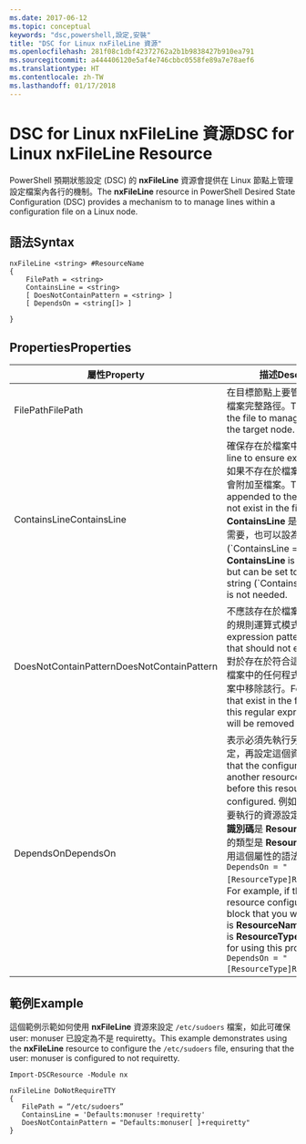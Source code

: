 ```yaml
---
ms.date: 2017-06-12
ms.topic: conceptual
keywords: "dsc,powershell,設定,安裝"
title: "DSC for Linux nxFileLine 資源"
ms.openlocfilehash: 281f08c1dbf42372762a2b1b9838427b910ea791
ms.sourcegitcommit: a444406120e5af4e746cbbc0558fe89a7e78aef6
ms.translationtype: HT
ms.contentlocale: zh-TW
ms.lasthandoff: 01/17/2018
---
```

# <a name="dsc-for-linux-nxfileline-resource"></a><span data-ttu-id="f16b3-103">DSC for Linux nxFileLine 資源</span><span class="sxs-lookup"><span data-stu-id="f16b3-103">DSC for Linux nxFileLine Resource</span></span>

<span data-ttu-id="f16b3-104">PowerShell 預期狀態設定 (DSC) 的 **nxFileLine** 資源會提供在 Linux 節點上管理設定檔案內各行的機制。</span><span class="sxs-lookup"><span data-stu-id="f16b3-104">The **nxFileLine** resource in PowerShell Desired State Configuration (DSC) provides a mechanism to to manage lines within a configuration file on a Linux node.</span></span>

## <a name="syntax"></a><span data-ttu-id="f16b3-105">語法</span><span class="sxs-lookup"><span data-stu-id="f16b3-105">Syntax</span></span>

```
nxFileLine <string> #ResourceName
{
    FilePath = <string>
    ContainsLine = <string>
    [ DoesNotContainPattern = <string> ]
    [ DependsOn = <string[]> ]

}
```

## <a name="properties"></a><span data-ttu-id="f16b3-106">Properties</span><span class="sxs-lookup"><span data-stu-id="f16b3-106">Properties</span></span>

|  <span data-ttu-id="f16b3-107">屬性</span><span class="sxs-lookup"><span data-stu-id="f16b3-107">Property</span></span> |  <span data-ttu-id="f16b3-108">描述</span><span class="sxs-lookup"><span data-stu-id="f16b3-108">Description</span></span> | 
|---|---|
| <span data-ttu-id="f16b3-109">FilePath</span><span class="sxs-lookup"><span data-stu-id="f16b3-109">FilePath</span></span>| <span data-ttu-id="f16b3-110">在目標節點上要管理程式碼行的檔案完整路徑。</span><span class="sxs-lookup"><span data-stu-id="f16b3-110">The full path to the file to manage lines in on the target node.</span></span>| 
| <span data-ttu-id="f16b3-111">ContainsLine</span><span class="sxs-lookup"><span data-stu-id="f16b3-111">ContainsLine</span></span>| <span data-ttu-id="f16b3-112">確保存在於檔案中的程式碼行。</span><span class="sxs-lookup"><span data-stu-id="f16b3-112">A line to ensure exists in the file.</span></span> <span data-ttu-id="f16b3-113">如果不存在於檔案中，這一行就會附加至檔案。</span><span class="sxs-lookup"><span data-stu-id="f16b3-113">This line will be appended to the file if it does not exist in the file.</span></span> <span data-ttu-id="f16b3-114">**ContainsLine** 是必要的，但如不需要，也可以設為空字串 (\`ContainsLine = ‘’\`\`)。</span><span class="sxs-lookup"><span data-stu-id="f16b3-114">**ContainsLine** is mandatory, but can be set to an empty string (\`ContainsLine = ‘’\`\`) if it is not needed.</span></span>| 
| <span data-ttu-id="f16b3-115">DoesNotContainPattern</span><span class="sxs-lookup"><span data-stu-id="f16b3-115">DoesNotContainPattern</span></span>| <span data-ttu-id="f16b3-116">不應該存在於檔案中的程式碼行的規則運算式模式。</span><span class="sxs-lookup"><span data-stu-id="f16b3-116">A regular expression pattern for lines that should not exist in the file.</span></span> <span data-ttu-id="f16b3-117">對於存在於符合這個規則運算式檔案中的任何程式碼行，會從檔案中移除該行。</span><span class="sxs-lookup"><span data-stu-id="f16b3-117">For any lines that exist in the file that match this regular expression, the line will be removed from the file.</span></span>| 
| <span data-ttu-id="f16b3-118">DependsOn</span><span class="sxs-lookup"><span data-stu-id="f16b3-118">DependsOn</span></span> | <span data-ttu-id="f16b3-119">表示必須先執行另一個資源的設定，再設定這個資源。</span><span class="sxs-lookup"><span data-stu-id="f16b3-119">Indicates that the configuration of another resource must run before this resource is configured.</span></span> <span data-ttu-id="f16b3-120">例如，如果第一個想要執行的資源設定指令碼區塊的**識別碼**是 **ResourceName**，而它的類型是 **ResourceType**，則使用這個屬性的語法就是 `DependsOn = "[ResourceType]ResourceName"`。</span><span class="sxs-lookup"><span data-stu-id="f16b3-120">For example, if the **ID** of the resource configuration script block that you want to run first is **ResourceName** and its type is **ResourceType**, the syntax for using this property is `DependsOn = "[ResourceType]ResourceName"`.</span></span>| 

## <a name="example"></a><span data-ttu-id="f16b3-121">範例</span><span class="sxs-lookup"><span data-stu-id="f16b3-121">Example</span></span>

<span data-ttu-id="f16b3-122">這個範例示範如何使用 **nxFileLine** 資源來設定 `/etc/sudoers` 檔案，如此可確保 user: monuser 已設定為不是 requiretty。</span><span class="sxs-lookup"><span data-stu-id="f16b3-122">This example demonstrates using the **nxFileLine** resource to configure the `/etc/sudoers` file, ensuring that the user: monuser is configured to not requiretty.</span></span>

```
Import-DSCResource -Module nx 

nxFileLine DoNotRequireTTY
{
   FilePath = “/etc/sudoers”
   ContainsLine = 'Defaults:monuser !requiretty'
   DoesNotContainPattern = "Defaults:monuser[ ]+requiretty"
} 
```

